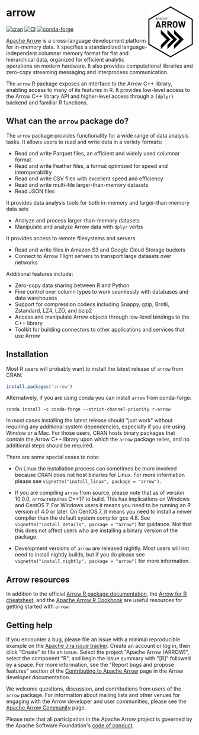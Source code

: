 # arrow <img src="man/figures/logo.png" align="right" alt="" width="120" />

[![cran](https://www.r-pkg.org/badges/version-last-release/arrow)](https://cran.r-project.org/package=arrow)
[![CI](https://github.com/apache/arrow/workflows/R/badge.svg?event=push)](https://github.com/apache/arrow/actions?query=workflow%3AR+branch%3Amaster+event%3Apush)
[![conda-forge](https://img.shields.io/conda/vn/conda-forge/r-arrow.svg)](https://anaconda.org/conda-forge/r-arrow)

[Apache Arrow](https://arrow.apache.org/) is a cross-language
development platform for in-memory data. It specifies a standardized
language-independent columnar memory format for flat and hierarchical
data, organized for efficient analytic operations on modern hardware. It
also provides computational libraries and zero-copy streaming messaging
and interprocess communication.

The `arrow` R package exposes an interface to the Arrow C++ library,
enabling access to many of its features in R. It provides low-level
access to the Arrow C++ library API and higher-level access through a
`{dplyr}` backend and familiar R functions.

## What can the `arrow` package do?

The `arrow` package provides functionality for a wide range of data analysis
tasks. It allows users to read and write data in a variety formats:

-   Read and write Parquet files, an efficient and widely used columnar format
-   Read and write Feather files, a format optimized for speed and
    interoperability
-   Read and write CSV files with excellent speed and efficiency
-   Read and write multi-file larger-than-memory datasets
-   Read JSON files

It provides data analysis tools for both in-memory and larger-than-memory data sets

-   Analyze and process larger-than-memory datasets
-   Manipulate and analyze Arrow data with `dplyr` verbs

It provides access to remote filesystems and servers

-   Read and write files in Amazon S3 and Google Cloud Storage buckets
-   Connect to Arrow Flight servers to transport large datasets over networks  
    
Additional features include:

-   Zero-copy data sharing between R and Python
-   Fine control over column types to work seamlessly
    with databases and data warehouses
-   Support for compression codecs including Snappy, gzip, Brotli,
    Zstandard, LZ4, LZO, and bzip2
-   Access and manipulate Arrow objects through low-level bindings
    to the C++ library
-   Toolkit for building connectors to other applications
    and services that use Arrow

## Installation

Most R users will probably want to install the latest release of `arrow` 
from CRAN:

``` r
install.packages("arrow")
```

Alternatively, if you are using conda you can install `arrow` from conda-forge:

``` shell
conda install -c conda-forge --strict-channel-priority r-arrow
```

In most cases installing the latest release should "just work" without 
requiring any additional system dependencies, especially if you are using 
Window or a Mac. For those users, CRAN hosts binary packages that contain 
the Arrow C++ library upon which the `arrow` package relies, and no 
additional steps should be required.

There are some special cases to note:

- On Linux the installation process can sometimes be more involved because 
CRAN does not host binaries for Linux. For more information please see 
`vignette("install_linux", package = "arrow")`.

- If you are compiling `arrow` from source, please note that as of version 
10.0.0, `arrow` requires C++17 to build. This has implications on Windows and
CentOS 7. For Windows users it means you need to be running an R version of 
4.0 or later. On CentOS 7, it means you need to install a newer compiler 
than the default system compiler gcc 4.8. See 
`vignette("install_details", package = "arrow")` for guidance. Not that 
this does not affect users who are installing a binary version of the package.

- Development versions of `arrow` are released nightly. Most users will not 
need to install nightly builds, but if you do please see 
`vignette("install_nightly", package = "arrow")` for more information.

## Arrow resources 

In addition to the official [Arrow R package documentation](https://arrow.apache.org/docs/r/), the [Arrow for R cheatsheet](https://github.com/apache/arrow/blob/-/r/cheatsheet/arrow-cheatsheet.pdf), and the [Apache Arrow R Cookbook](https://arrow.apache.org/cookbook/r/index.html) are useful resources for getting started with `arrow`.

## Getting help

If you encounter a bug, please file an issue with a minimal reproducible
example on the [Apache Jira issue
tracker](https://issues.apache.org/jira/projects/ARROW/issues). Create
an account or log in, then click "Create" to file an issue. Select the
project "Apache Arrow (ARROW)", select the component "R", and begin
the issue summary with "[R]" followed by a space. For more
information, see the "Report bugs and propose features" section of the
[Contributing to Apache
Arrow](https://arrow.apache.org/docs/developers/contributing.html) page
in the Arrow developer documentation.

We welcome questions, discussion, and contributions from users of the
`arrow` package. For information about mailing lists and other venues
for engaging with the Arrow developer and user communities, please see
the [Apache Arrow Community](https://arrow.apache.org/community/) page.

Please note that all participation in the Apache Arrow project is 
governed by the Apache Software Foundation's [code of
conduct](https://www.apache.org/foundation/policies/conduct.html).
